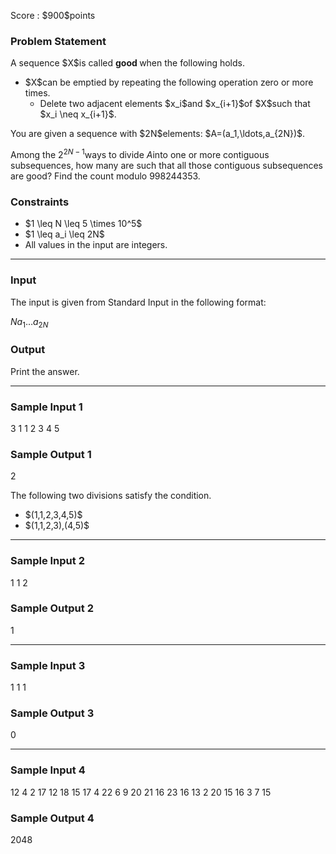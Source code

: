 
<div>

<span>

<span>

<p>
Score : $900$points
</p>

<div>

<section>

### **Problem Statement**

<p>
A sequence $X$is called 
<strong>
good
</strong>
when the following holds.
</p>

<ul>

<li>
$X$can be emptied by repeating the following operation zero or more times.
<ul>

<li>
Delete two adjacent elements $x_i$and $x_{i+1}$of $X$such that $x_i \neq x_{i+1}$.
</li>

</ul>

</li>

</ul>

<p>
You are given a sequence with $2N$elements: $A=(a_1,\ldots,a_{2N})$.

Among the $2^{2N-1}$ways to divide $A$into one or more contiguous subsequences, how many are such that all those contiguous subsequences are good? Find the count modulo $998244353$.
</p>

</section>

</div>

<div>

<section>

### **Constraints**

<ul>

<li>
$1 \leq N \leq 5 \times 10^5$
</li>

<li>
$1 \leq a_i \leq 2N$
</li>

<li>
All values in the input are integers.
</li>

</ul>

</section>

</div>

---

<div>

<div>

<section>

### **Input**

<p>
The input is given from Standard Input in the following format:
</p>

<div>

$N$$a_1$$\ldots$$a_{2N}$
</div>

</section>

</div>

<div>

<section>

### **Output**

<p>
Print the answer.
</p>

</section>

</div>

</div>

---

<div>

<section>

### **Sample Input 1**

<div>

3
1 1 2 3 4 5

</div>

</section>

</div>

<div>

<section>

### **Sample Output 1**

<div>

2

</div>

<p>
The following two divisions satisfy the condition.
</p>

<ul>

<li>
$(1,1,2,3,4,5)$
</li>

<li>
$(1,1,2,3),(4,5)$
</li>

</ul>

</section>

</div>

---

<div>

<section>

### **Sample Input 2**

<div>

1
1 2

</div>

</section>

</div>

<div>

<section>

### **Sample Output 2**

<div>

1

</div>

</section>

</div>

---

<div>

<section>

### **Sample Input 3**

<div>

1
1 1

</div>

</section>

</div>

<div>

<section>

### **Sample Output 3**

<div>

0

</div>

</section>

</div>

---

<div>

<section>

### **Sample Input 4**

<div>

12
4 2 17 12 18 15 17 4 22 6 9 20 21 16 23 16 13 2 20 15 16 3 7 15

</div>

</section>

</div>

<div>

<section>

### **Sample Output 4**

<div>

2048

</div>

</section>

</div>

</span>

</span>

</div>
